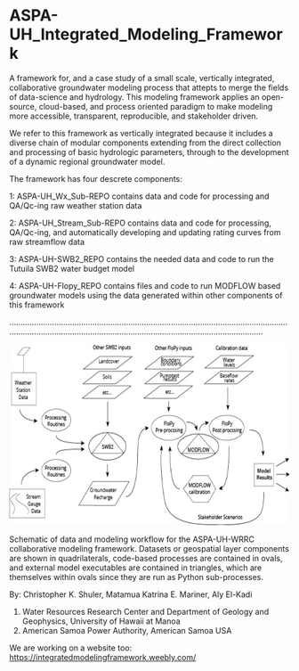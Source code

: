 # ASPA-UH_Integrated_Modeling_Framework

A framework for, and a case study of a small scale, vertically integrated, collaborative groundwater modeling process that attepts to
merge the fields of data-science and hydrology. This modeling framework applies an open-source, cloud-based, and process oriented paradigm to make modeling more accessible, transparent, reproducible, and stakeholder driven.


We refer to this framework as vertically integrated because it includes a diverse chain of modular components extending from the direct collection and processing of basic hydrologic parameters, through to the development of a dynamic regional groundwater model.

The framework has four descrete components: 

1: ASPA-UH_Wx_Sub-REPO contains data and code for processing and QA/Qc-ing raw weather station data

2: ASPA-UH_Stream_Sub-REPO contains data and code for processing, QA/Qc-ing, and automatically developing and updating rating curves from raw streamflow data

3: ASPA-UH-SWB2_REPO contains the needed data and code to run the Tutuila SWB2 water budget model

4: ASPA-UH-Flopy_REPO contains files and code to run MODFLOW based groundwater models using the data generated within other components of this framework

.............................................................................................................................................................................................................................................

<p align="center">
  <img width="650" height="325" src=Docs/Framework_Schematic1.jpg >
</p>




Schematic of data and modeling workflow for the ASPA-UH-WRRC collaborative modeling framework. Datasets or geospatial layer components are shown in quadrilaterals, code-based processes are contained in ovals, and external model executables are contained in triangles, which are themselves within ovals since they are run as Python sub-processes.


By: 
Christopher K. Shuler, Matamua Katrina E. Mariner, Aly El-Kadi
1. Water Resources Research Center and Department of Geology and Geophysics, University of Hawaii at Manoa
2. American Samoa Power Authority, American Samoa USA


We are working on a website too:
https://integratedmodelingframework.weebly.com/

